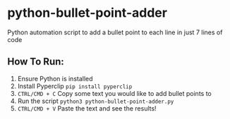 # python-bullet-point-adder
Python automation script to add a bullet point to each line in just 7 lines of code


## How To Run: 
1. Ensure Python is installed 
2. Install Pyperclip `pip install pyperclip`
3. `CTRL/CMD + C` Copy some text you would like to add bullet points to 
4. Run the script `python3 python-bullet-point-adder.py`
5. `CTRL/CMD + V` Paste the text and see the results!
